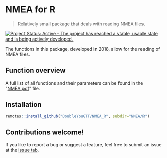 
# NMEA for R

> Relatively small package that deals with reading NMEA files.

<!-- badges: start -->
[![Project Status: Active – The project has reached a stable, usable state and is being actively developed.](https://www.repostatus.org/badges/latest/active.svg)](https://www.repostatus.org/#active)
<!-- badges: end -->

The functions in this package, developed in 2018, allow for the reading of NMEA files.

## Function overview 

A full list of all functions and their parameters can be found in the "[NMEA.pdf](NMEA.pdf)" file. 

## Installation

``` r
remotes::install_github("DoubleYouGTT/NMEA_R", subdir="NMEA/R")
```

## Contributions welcome\!

If you like to report a bug or suggest a feature, feel free to submit an issue at the [issue tab](https://github.com/DoubleYouGTT/NMEA_R/issues).